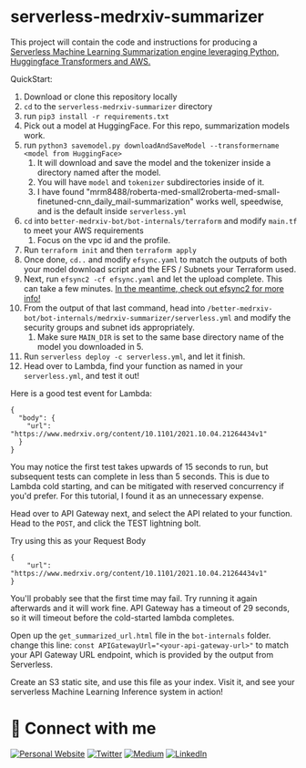 # serverless-medrxiv-summarizer
This project will contain the code and instructions for producing a [Serverless Machine Learning Summarization engine leveraging Python, Huggingface Transformers and AWS.](https://medium.com/p/849921f5f558)

QuickStart:

1) Download or clone this repository locally
2) `cd` to the `serverless-medrxiv-summarizer` directory
3) run `pip3 install -r requirements.txt`
4) Pick out a model at HuggingFace. For this repo, summarization models work.
5) run `python3 savemodel.py downloadAndSaveModel --transformername <model from HuggingFace>`
   1) It will download and save the model and the tokenizer inside a directory named after the model.
   2) You will have `model` and `tokenizer` subdirectories inside of it.
   3) I have found "mrm8488/roberta-med-small2roberta-med-small-finetuned-cnn_daily_mail-summarization" works well, speedwise, and is the default inside `serverless.yml`
6) `cd` into `better-medrxiv-bot/bot-internals/terraform` and modify `main.tf` to meet your AWS requirements
   1) Focus on the vpc id and the profile.
7) Run `terraform init` and then `terraform apply`
8) Once done, `cd..` and modify `efsync.yaml` to match the outputs of both your model download script and the EFS / Subnets your Terraform used.
9) Next, run `efsync2 -cf efsync.yaml` and let the upload complete. This can take a few minutes. [In the meantime, check out efsync2 for more info!](https://github.com/sean-bailey/efsync2)
10) From the output of that last command, head into `/better-medrxiv-bot/bot-internals/medrxiv-summarizer/serverless.yml` and modify the security groups and subnet ids appropriately.
    1) Make sure `MAIN_DIR` is set to the same base directory name of the model you downloaded in 5.
11) Run `serverless deploy -c serverless.yml`, and let it finish.
12) Head over to Lambda, find your function as named in your `serverless.yml`, and test it out! 

Here is a good test event for Lambda:
```
{
  "body": {
    "url": "https://www.medrxiv.org/content/10.1101/2021.10.04.21264434v1"
  }
}
```

You may notice the first test takes upwards of 15 seconds to run, but subsequent tests can complete in less than 5 seconds. This is due to Lambda cold starting, and can be mitigated with reserved concurrency if you'd prefer. For this tutorial, I found it as an unnecessary expense.

Head over to API Gateway next, and select the API related to your function. Head to the `POST`, and click the TEST lightning bolt.

Try using this as your Request Body
```
{
    "url": "https://www.medrxiv.org/content/10.1101/2021.10.04.21264434v1"
}

```

You'll probably see that the first time may fail. Try running it again afterwards and it will work fine. API Gateway has a timeout of 29 seconds, so it will timeout before the cold-started lambda completes.


Open up the `get_summarized_url.html` file in the `bot-internals` folder.
change this line: 
`const APIGatewayUrl="<your-api-gateway-url>"`
to match your API Gateway URL endpoint, which is provided by the output from Serverless.

Create an S3 static site, and use this file as your index. Visit it, and see your serverless Machine Learning Inference system in action!


# <a name="connect"></a> 🔗 Connect with me

<a href="https://blog.baileytec.net" target="_blank"><img alt="Personal Website" src="https://img.shields.io/badge/Personal%20Website-%2312100E.svg?&style=for-the-badge&logoColor=white" /></a>
<a href="https://twitter.com/seanbailey518" target="_blank"><img alt="Twitter" src="https://img.shields.io/badge/twitter-%231DA1F2.svg?&style=for-the-badge&logo=twitter&logoColor=white" /></a>
<a href="https://medium.com/@seanbailey518" target="_blank"><img alt="Medium" src="https://img.shields.io/badge/medium-%2312100E.svg?&style=for-the-badge&logo=medium&logoColor=white" /></a>
<a href="https://www.linkedin.com/in/baileytec/" target="_blank"><img alt="LinkedIn" src="https://img.shields.io/badge/linkedin-%230077B5.svg?&style=for-the-badge&logo=linkedin&logoColor=white" /></a>

